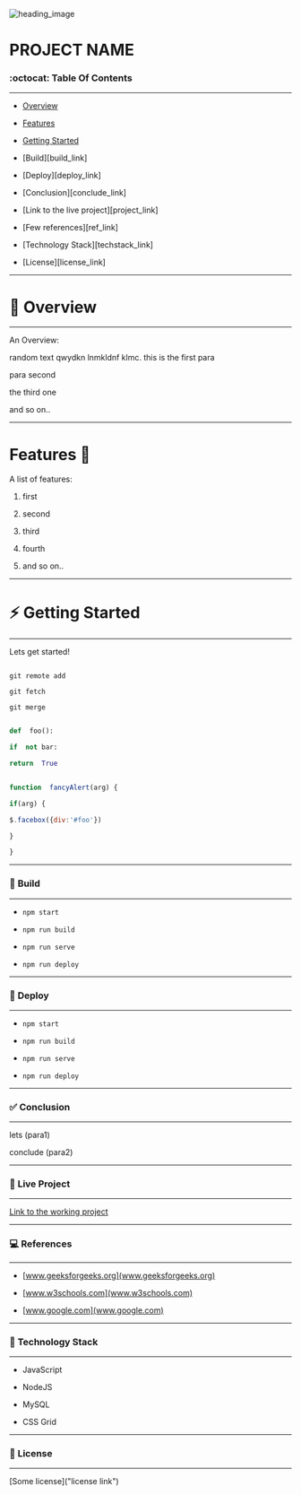 ![heading_image][image]

[image]: https://www.uokpl.rs/fpng/d/604-6049435_knowage-on-twitter.png

# PROJECT NAME

### :octocat: **Table Of Contents**
---
* [Overview](#overview)

* [Features](##features)

* [Getting Started](###getting-started)

* [Build][build_link]

* [Deploy][deploy_link]

* [Conclusion][conclude_link]

* [Link to the live project][project_link]

* [Few references][ref_link]

* [Technology Stack][techstack_link]

* [License][license_link]


---

# :closed_book: **Overview**

---

<p>An Overview:</p>

<p>random text qwydkn lnmkldnf klmc. this is the first para</p>

<p>para second</p>

<p>the third one</p>

<p>and so on..</p>

---

# Features :rainbow:


A list of features:

1. first

2. second

3. third

4. fourth

5. and so on..

---

# :zap: **Getting Started**

---

Lets get started!
```console

git remote add

git fetch

git merge

```

```python

def  foo():

if  not bar:

return  True

```

```javascript

function  fancyAlert(arg) {

if(arg) {

$.facebox({div:'#foo'})

}

}

```

---

### :hammer: **Build**

---

- `npm start`

- `npm run build`

- `npm run serve`

- `npm run deploy`

---

### :wrench: **Deploy**

---

- `npm start`

- `npm run build`

- `npm run serve`

- `npm run deploy`

---

### :white_check_mark: **Conclusion**

---

<p> lets (para1) </p>

<p> conclude (para2) </p>

---

### :pencil: **Live Project**

---

[Link to the working project](www.google.com)

---

### :computer: **References**

---

- [www.geeksforgeeks.org](www.geeksforgeeks.org)

- [www.w3schools.com](www.w3schools.com)

- [www.google.com](www.google.com)

---

### :rocket: **Technology Stack**

---

- JavaScript

- NodeJS

- MySQL

- CSS Grid

---

###  :page_with_curl: **License**

---

[Some license]("license link")
